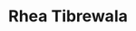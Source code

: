 ---
name: Rhea Tibrewala
title: Rhea Tibrewala
description: SM Lead
task: SM Lead
link: https://www.linkedin.com/in/rheatibrewala891226/
image: "/assets/organization/social_media/rhea.jpg"
---